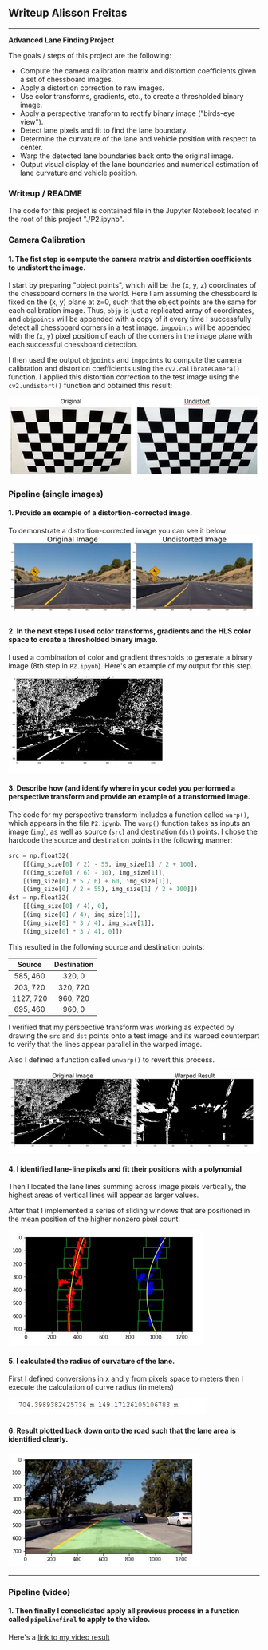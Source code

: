 ## Writeup Alisson Freitas

---

**Advanced Lane Finding Project**

The goals / steps of this project are the following:

* Compute the camera calibration matrix and distortion coefficients given a set of chessboard images.
* Apply a distortion correction to raw images.
* Use color transforms, gradients, etc., to create a thresholded binary image.
* Apply a perspective transform to rectify binary image ("birds-eye view").
* Detect lane pixels and fit to find the lane boundary.
* Determine the curvature of the lane and vehicle position with respect to center.
* Warp the detected lane boundaries back onto the original image.
* Output visual display of the lane boundaries and numerical estimation of lane curvature and vehicle position.

[//]: # (Image References)

[image1]: ./output_images/Calibrated_Camera_Output.jpg "Undistorted Output"
[image2]: ./output_images/undistorted_image.jpg "Road Transformed"
[image3]: ./output_images/binary_combo_output.jpg "Binary Output"
[image4]: ./output_images/warped_straight_lines.jpg "Warp Example"
[image5]: ./output_images/color_fit_lines.jpg "Fit Visual"
[image6]: ./output_images/example_output.jpg "Output"
[image7]: ./output_images/curve_radius.jpg "Curve Radius"
[video1]: ./test_videos_output/project_video.mp4 "Video"


### Writeup / README

The code for this project is contained file in the Jupyter Notebook located in the root of this project "./P2.ipynb".  

### Camera Calibration

#### 1. The fist step is compute the camera matrix and distortion coefficients to undistort the image.

I start by preparing "object points", which will be the (x, y, z) coordinates of the chessboard corners in the world. Here I am assuming the chessboard is fixed on the (x, y) plane at z=0, such that the object points are the same for each calibration image.  Thus, `objp` is just a replicated array of coordinates, and `objpoints` will be appended with a copy of it every time I successfully detect all chessboard corners in a test image.  `imgpoints` will be appended with the (x, y) pixel position of each of the corners in the image plane with each successful chessboard detection.  

I then used the output `objpoints` and `imgpoints` to compute the camera calibration and distortion coefficients using the `cv2.calibrateCamera()` function.  I applied this distortion correction to the test image using the `cv2.undistort()` function and obtained this result: 

![alt text][image1]

### Pipeline (single images)

#### 1. Provide an example of a distortion-corrected image.

To demonstrate a distortion-corrected image you can see it below:
![alt text][image2]

#### 2. In the next steps I used color transforms, gradients and the HLS color space to create a thresholded binary image.

I used a combination of color and gradient thresholds to generate a binary image (8th step in `P2.ipynb`).  Here's an example of my output for this step.

![alt text][image3]

#### 3. Describe how (and identify where in your code) you performed a perspective transform and provide an example of a transformed image.

The code for my perspective transform includes a function called `warp()`, which appears in the file `P2.ipynb`.  The `warp()` function takes as inputs an image (`img`), as well as source (`src`) and destination (`dst`) points.  I chose the hardcode the source and destination points in the following manner:

```python
src = np.float32(
    [[(img_size[0] / 2) - 55, img_size[1] / 2 + 100],
    [((img_size[0] / 6) - 10), img_size[1]],
    [(img_size[0] * 5 / 6) + 60, img_size[1]],
    [(img_size[0] / 2 + 55), img_size[1] / 2 + 100]])
dst = np.float32(
    [[(img_size[0] / 4), 0],
    [(img_size[0] / 4), img_size[1]],
    [(img_size[0] * 3 / 4), img_size[1]],
    [(img_size[0] * 3 / 4), 0]])
```

This resulted in the following source and destination points:

| Source        | Destination   | 
|:-------------:|:-------------:| 
| 585, 460      | 320, 0        | 
| 203, 720      | 320, 720      |
| 1127, 720     | 960, 720      |
| 695, 460      | 960, 0        |

I verified that my perspective transform was working as expected by drawing the `src` and `dst` points onto a test image and its warped counterpart to verify that the lines appear parallel in the warped image.

Also I defined a function called `unwarp()` to revert this process.

![alt text][image4]

#### 4. I identified lane-line pixels and fit their positions with a polynomial

Then I located the lane lines summing across image pixels vertically, the highest areas of vertical lines will appear as larger values.

After that I implemented a series of sliding windows that are positioned in the mean position of the higher nonzero pixel count. 
    

![alt text][image5]

#### 5. I calculated the radius of curvature of the lane.

First I defined conversions in x and y from pixels space to meters then I execute the calculation of curve radius (in meters)

![alt text][image7]

#### 6. Result plotted back down onto the road such that the lane area is identified clearly.


![alt text][image6]

---

### Pipeline (video)

#### 1. Then finally I consolidated apply all previous process in a function called `pipelinefinal` to apply to the video.

Here's a [link to my video result][video1]